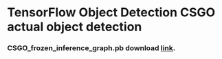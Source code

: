 # TensorFlow Object Detection CSGO actual object detection
### CSGO_frozen_inference_graph.pb download [link](https://drive.google.com/open?id=1U6JBcTKPEG9pxviCidVhkPe459XSJlXm).